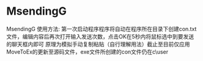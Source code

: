 # MsendingG
MsendingG
使用方法:
第一次启动程序程序将自动在程序所在目录下创建con.txt文件，编辑内容后再次打开输入发送次数，点击OK在5秒内将鼠标选中到要发送的聊天框内即可
原理为模拟手动复制粘贴（自行理解用法）截止至目前仅应用MoveToEx的更新至源码文件，exe文件所创建的con文件仍在c\user
